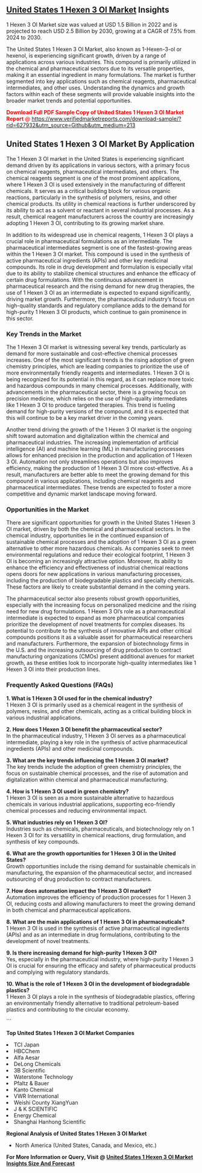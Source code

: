 <h2><a href="https://www.verifiedmarketreports.com/download-sample/?rid=627932&amp;utm_source=Github&amp;utm_medium=213" target="_blank">United States 1 Hexen 3 Ol Market</a> Insights</h2><p>1 Hexen 3 Ol Market size was valued at USD 1.5 Billion in 2022 and is projected to reach USD 2.5 Billion by 2030, growing at a CAGR of 7.5% from 2024 to 2030.</p><p><p>The United States 1 Hexen 3 Ol Market, also known as 1-Hexen-3-ol or hexenol, is experiencing significant growth, driven by a range of applications across various industries. This compound is primarily utilized in the chemical and pharmaceutical sectors due to its versatile properties, making it an essential ingredient in many formulations. The market is further segmented into key applications such as chemical reagents, pharmaceutical intermediates, and other uses. Understanding the dynamics and growth factors within each of these segments will provide valuable insights into the broader market trends and potential opportunities. <p><span class=""><span style="color: #ff0000;"><strong>Download Full PDF Sample Copy of United States 1 Hexen 3 Ol Market Report</strong> @ </span><a href="https://www.verifiedmarketreports.com/download-sample/?rid=627932&amp;utm_source=Github&amp;utm_medium=213" target="_blank">https://www.verifiedmarketreports.com/download-sample/?rid=627932&amp;utm_source=Github&amp;utm_medium=213</a></span></p></p><h2>United States 1 Hexen 3 Ol Market By Application</h2><p>The 1 Hexen 3 Ol market in the United States is experiencing significant demand driven by its applications in various sectors, with a primary focus on chemical reagents, pharmaceutical intermediates, and others. The chemical reagents segment is one of the most prominent applications, where 1 Hexen 3 Ol is used extensively in the manufacturing of different chemicals. It serves as a critical building block for various organic reactions, particularly in the synthesis of polymers, resins, and other chemical products. Its utility in chemical reactions is further underscored by its ability to act as a solvent or reactant in several industrial processes. As a result, chemical reagent manufacturers across the country are increasingly adopting 1 Hexen 3 Ol, contributing to its growing market share.</p><p>In addition to its widespread use in chemical reagents, 1 Hexen 3 Ol plays a crucial role in pharmaceutical formulations as an intermediate. The pharmaceutical intermediates segment is one of the fastest-growing areas within the 1 Hexen 3 Ol market. This compound is used in the synthesis of active pharmaceutical ingredients (APIs) and other key medicinal compounds. Its role in drug development and formulation is especially vital due to its ability to stabilize chemical structures and enhance the efficacy of certain drug formulations. With the continuous advancement in pharmaceutical research and the rising demand for new drug therapies, the use of 1 Hexen 3 Ol as an intermediate is expected to expand significantly, driving market growth. Furthermore, the pharmaceutical industry’s focus on high-quality standards and regulatory compliance adds to the demand for high-purity 1 Hexen 3 Ol products, which continue to gain prominence in this sector.</p><h3>Key Trends in the Market</h3><p>The 1 Hexen 3 Ol market is witnessing several key trends, particularly as demand for more sustainable and cost-effective chemical processes increases. One of the most significant trends is the rising adoption of green chemistry principles, which are leading companies to prioritize the use of more environmentally friendly reagents and intermediates. 1 Hexen 3 Ol is being recognized for its potential in this regard, as it can replace more toxic and hazardous compounds in many chemical processes. Additionally, with advancements in the pharmaceutical sector, there is a growing focus on precision medicine, which relies on the use of high-quality intermediates like 1 Hexen 3 Ol to produce targeted therapies. This trend is fueling demand for high-purity versions of the compound, and it is expected that this will continue to be a key market driver in the coming years.</p><p>Another trend driving the growth of the 1 Hexen 3 Ol market is the ongoing shift toward automation and digitalization within the chemical and pharmaceutical industries. The increasing implementation of artificial intelligence (AI) and machine learning (ML) in manufacturing processes allows for enhanced precision in the production and application of 1 Hexen 3 Ol. Automation not only streamlines operations but also improves efficiency, making the production of 1 Hexen 3 Ol more cost-effective. As a result, manufacturers are better able to meet the growing demand for this compound in various applications, including chemical reagents and pharmaceutical intermediates. These trends are expected to foster a more competitive and dynamic market landscape moving forward.</p><h3>Opportunities in the Market</h3><p>There are significant opportunities for growth in the United States 1 Hexen 3 Ol market, driven by both the chemical and pharmaceutical sectors. In the chemical industry, opportunities lie in the continued expansion of sustainable chemical processes and the adoption of 1 Hexen 3 Ol as a green alternative to other more hazardous chemicals. As companies seek to meet environmental regulations and reduce their ecological footprint, 1 Hexen 3 Ol is becoming an increasingly attractive option. Moreover, its ability to enhance the efficiency and effectiveness of industrial chemical reactions opens doors for new applications in various manufacturing processes, including the production of biodegradable plastics and specialty chemicals. These factors are likely to create substantial demand in the coming years.</p><p>The pharmaceutical sector also presents robust growth opportunities, especially with the increasing focus on personalized medicine and the rising need for new drug formulations. 1 Hexen 3 Ol’s role as a pharmaceutical intermediate is expected to expand as more pharmaceutical companies prioritize the development of novel treatments for complex diseases. Its potential to contribute to the synthesis of innovative APIs and other critical compounds positions it as a valuable asset for pharmaceutical researchers and manufacturers. Furthermore, the expansion of biotechnology firms in the U.S. and the increasing outsourcing of drug production to contract manufacturing organizations (CMOs) present additional avenues for market growth, as these entities look to incorporate high-quality intermediates like 1 Hexen 3 Ol into their production lines.</p><h3>Frequently Asked Questions (FAQs)</h3><p><b>1. What is 1 Hexen 3 Ol used for in the chemical industry?</b><br>1 Hexen 3 Ol is primarily used as a chemical reagent in the synthesis of polymers, resins, and other chemicals, acting as a critical building block in various industrial applications.</p><p><b>2. How does 1 Hexen 3 Ol benefit the pharmaceutical sector?</b><br>In the pharmaceutical industry, 1 Hexen 3 Ol serves as a pharmaceutical intermediate, playing a key role in the synthesis of active pharmaceutical ingredients (APIs) and other medicinal compounds.</p><p><b>3. What are the key trends influencing the 1 Hexen 3 Ol market?</b><br>The key trends include the adoption of green chemistry principles, the focus on sustainable chemical processes, and the rise of automation and digitalization within chemical and pharmaceutical manufacturing.</p><p><b>4. How is 1 Hexen 3 Ol used in green chemistry?</b><br>1 Hexen 3 Ol is seen as a more sustainable alternative to hazardous chemicals in various industrial applications, supporting eco-friendly chemical processes and reducing environmental impact.</p><p><b>5. What industries rely on 1 Hexen 3 Ol?</b><br>Industries such as chemicals, pharmaceuticals, and biotechnology rely on 1 Hexen 3 Ol for its versatility in chemical reactions, drug formulation, and synthesis of key compounds.</p><p><b>6. What are the growth opportunities for 1 Hexen 3 Ol in the United States?</b><br>Growth opportunities include the rising demand for sustainable chemicals in manufacturing, the expansion of the pharmaceutical sector, and increased outsourcing of drug production to contract manufacturers.</p><p><b>7. How does automation impact the 1 Hexen 3 Ol market?</b><br>Automation improves the efficiency of production processes for 1 Hexen 3 Ol, reducing costs and allowing manufacturers to meet the growing demand in both chemical and pharmaceutical applications.</p><p><b>8. What are the main applications of 1 Hexen 3 Ol in pharmaceuticals?</b><br>1 Hexen 3 Ol is used in the synthesis of active pharmaceutical ingredients (APIs) and as an intermediate in drug formulations, contributing to the development of novel treatments.</p><p><b>9. Is there increasing demand for high-purity 1 Hexen 3 Ol?</b><br>Yes, especially in the pharmaceutical industry, where high-purity 1 Hexen 3 Ol is crucial for ensuring the efficacy and safety of pharmaceutical products and complying with regulatory standards.</p><p><b>10. What is the role of 1 Hexen 3 Ol in the development of biodegradable plastics?</b><br>1 Hexen 3 Ol plays a role in the synthesis of biodegradable plastics, offering an environmentally friendly alternative to traditional petroleum-based plastics and contributing to the circular economy.</p>```</p><p><strong>Top United States 1 Hexen 3 Ol Market Companies</strong></p><div data-test-id=""><p><li>TCI Japan</li><li> HBCChem</li><li> Alfa Aesar</li><li> DeLong Chemicals</li><li> 3B Scientific</li><li> Waterstone Technology</li><li> Pfaltz & Bauer</li><li> Kanto Chemical</li><li> VWR International</li><li> Weishi County XiangYuan</li><li> J & K SCIENTIFIC</li><li> Energy Chemical</li><li> Shanghai Hanhong Scientific</li></p><div><strong>Regional Analysis of&nbsp;United States 1 Hexen 3 Ol Market</strong></div><ul><li dir="ltr"><p dir="ltr">North America&nbsp;(United States, Canada, and Mexico, etc.)</p></li></ul><p><strong>For More Information or Query, Visit @&nbsp;</strong><strong><a href="https://www.verifiedmarketreports.com/product/1-hexen-3-ol-market/?utm_source=Github&amp;utm_medium=213" target="_blank">United States 1 Hexen 3 Ol Market Insights Size And Forecast</a></strong></p></div>

